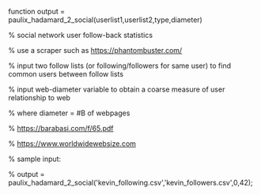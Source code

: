 function output = paulix_hadamard_2_social(userlist1,userlist2,type,diameter)

% social network user follow-back statistics

% use a scraper such as https://phantombuster.com/

% input two follow lists (or following/followers for same user) to find common users between follow lists

% input web-diameter variable to obtain a coarse measure of user relationship to web

% where diameter = #B of webpages

% https://barabasi.com/f/65.pdf

% https://www.worldwidewebsize.com

% sample input:

% output = paulix_hadamard_2_social('kevin_following.csv','kevin_followers.csv',0,42);
